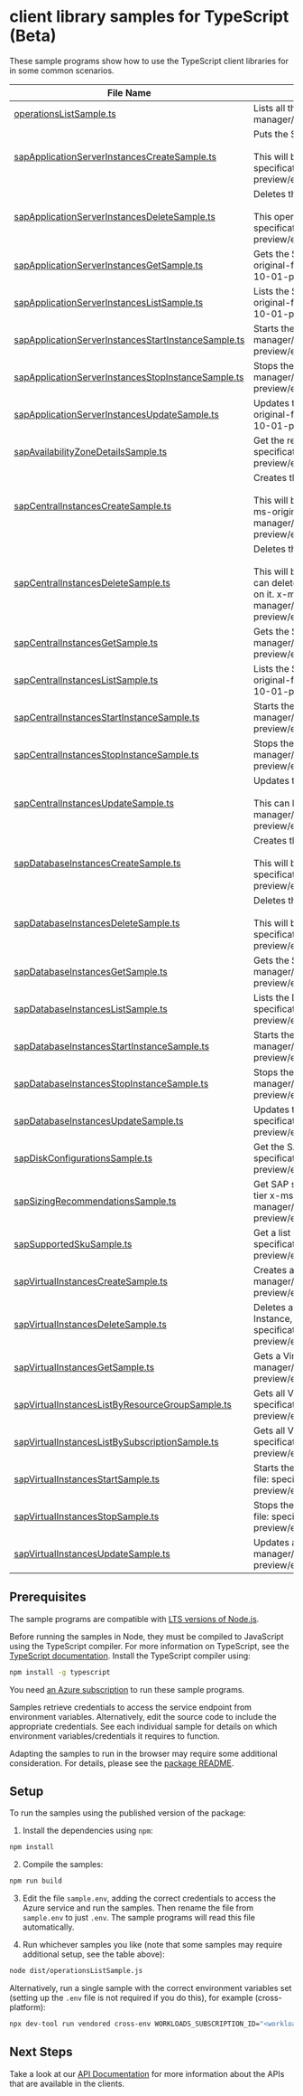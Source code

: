 # client library samples for TypeScript (Beta)

These sample programs show how to use the TypeScript client libraries for in some common scenarios.

| **File Name**                                                                                           | **Description**                                                                                                                                                                                                                                                                                                                                                                                                                                                                                           |
| ------------------------------------------------------------------------------------------------------- | --------------------------------------------------------------------------------------------------------------------------------------------------------------------------------------------------------------------------------------------------------------------------------------------------------------------------------------------------------------------------------------------------------------------------------------------------------------------------------------------------------- |
| [operationsListSample.ts][operationslistsample]                                                         | Lists all the available API operations under this PR x-ms-original-file: specification/workloads/resource-manager/Microsoft.Workloads/operations/preview/2023-10-01-preview/examples/Operations_List.json                                                                                                                                                                                                                                                                                                 |
| [sapApplicationServerInstancesCreateSample.ts][sapapplicationserverinstancescreatesample]               | Puts the SAP Application Server Instance resource. <br><br>This will be used by service only. PUT by end user will return a Bad Request error. x-ms-original-file: specification/workloads/resource-manager/Microsoft.Workloads/SAPVirtualInstance/preview/2023-10-01-preview/examples/sapapplicationinstances/SAPApplicationServerInstances_Create_HA_AvSet.json                                                                                                                                         |
| [sapApplicationServerInstancesDeleteSample.ts][sapapplicationserverinstancesdeletesample]               | Deletes the SAP Application Server Instance resource. <br><br>This operation will be used by service only. Delete by end user will return a Bad Request error. x-ms-original-file: specification/workloads/resource-manager/Microsoft.Workloads/SAPVirtualInstance/preview/2023-10-01-preview/examples/sapapplicationinstances/SAPApplicationServerInstances_Delete.json                                                                                                                                  |
| [sapApplicationServerInstancesGetSample.ts][sapapplicationserverinstancesgetsample]                     | Gets the SAP Application Server Instance corresponding to the Virtual Instance for SAP solutions resource. x-ms-original-file: specification/workloads/resource-manager/Microsoft.Workloads/SAPVirtualInstance/preview/2023-10-01-preview/examples/sapapplicationinstances/SAPApplicationServerInstances_Get.json                                                                                                                                                                                         |
| [sapApplicationServerInstancesListSample.ts][sapapplicationserverinstanceslistsample]                   | Lists the SAP Application Server Instance resources for a given Virtual Instance for SAP solutions resource. x-ms-original-file: specification/workloads/resource-manager/Microsoft.Workloads/SAPVirtualInstance/preview/2023-10-01-preview/examples/sapapplicationinstances/SAPApplicationServerInstances_List.json                                                                                                                                                                                      |
| [sapApplicationServerInstancesStartInstanceSample.ts][sapapplicationserverinstancesstartinstancesample] | Starts the SAP Application Server Instance. x-ms-original-file: specification/workloads/resource-manager/Microsoft.Workloads/SAPVirtualInstance/preview/2023-10-01-preview/examples/sapapplicationinstances/SAPApplicationServerInstances_StartInstance_WithInfraOperations.json                                                                                                                                                                                                                          |
| [sapApplicationServerInstancesStopInstanceSample.ts][sapapplicationserverinstancesstopinstancesample]   | Stops the SAP Application Server Instance. x-ms-original-file: specification/workloads/resource-manager/Microsoft.Workloads/SAPVirtualInstance/preview/2023-10-01-preview/examples/sapapplicationinstances/SAPApplicationServerInstances_StopInstance.json                                                                                                                                                                                                                                                |
| [sapApplicationServerInstancesUpdateSample.ts][sapapplicationserverinstancesupdatesample]               | Updates the SAP Application server instance resource. This can be used to update tags on the resource. x-ms-original-file: specification/workloads/resource-manager/Microsoft.Workloads/SAPVirtualInstance/preview/2023-10-01-preview/examples/sapapplicationinstances/SAPApplicationServerInstances_Update.json                                                                                                                                                                                          |
| [sapAvailabilityZoneDetailsSample.ts][sapavailabilityzonedetailssample]                                 | Get the recommended SAP Availability Zone Pair Details for your region. x-ms-original-file: specification/workloads/resource-manager/Microsoft.Workloads/SAPVirtualInstance/preview/2023-10-01-preview/examples/sapvirtualinstances/SAPAvailabilityZoneDetails_eastus.json                                                                                                                                                                                                                                |
| [sapCentralInstancesCreateSample.ts][sapcentralinstancescreatesample]                                   | Creates the SAP Central Services Instance resource. <br><br>This will be used by service only. PUT operation on this resource by end user will return a Bad Request error. x-ms-original-file: specification/workloads/resource-manager/Microsoft.Workloads/SAPVirtualInstance/preview/2023-10-01-preview/examples/sapcentralinstances/SAPCentralInstances_Create_HA_AvSet.json                                                                                                                           |
| [sapCentralInstancesDeleteSample.ts][sapcentralinstancesdeletesample]                                   | Deletes the SAP Central Services Instance resource. <br><br>This will be used by service only. Delete operation on this resource by end user will return a Bad Request error. You can delete the parent resource, which is the Virtual Instance for SAP solutions resource, using the delete operation on it. x-ms-original-file: specification/workloads/resource-manager/Microsoft.Workloads/SAPVirtualInstance/preview/2023-10-01-preview/examples/sapcentralinstances/SAPCentralInstances_Delete.json |
| [sapCentralInstancesGetSample.ts][sapcentralinstancesgetsample]                                         | Gets the SAP Central Services Instance resource. x-ms-original-file: specification/workloads/resource-manager/Microsoft.Workloads/SAPVirtualInstance/preview/2023-10-01-preview/examples/sapcentralinstances/SAPCentralInstances_Get.json                                                                                                                                                                                                                                                                 |
| [sapCentralInstancesListSample.ts][sapcentralinstanceslistsample]                                       | Lists the SAP Central Services Instance resource for the given Virtual Instance for SAP solutions resource. x-ms-original-file: specification/workloads/resource-manager/Microsoft.Workloads/SAPVirtualInstance/preview/2023-10-01-preview/examples/sapcentralinstances/SAPCentralInstances_List.json                                                                                                                                                                                                     |
| [sapCentralInstancesStartInstanceSample.ts][sapcentralinstancesstartinstancesample]                     | Starts the SAP Central Services Instance. x-ms-original-file: specification/workloads/resource-manager/Microsoft.Workloads/SAPVirtualInstance/preview/2023-10-01-preview/examples/sapcentralinstances/SAPCentralInstances_StartInstance.json                                                                                                                                                                                                                                                              |
| [sapCentralInstancesStopInstanceSample.ts][sapcentralinstancesstopinstancesample]                       | Stops the SAP Central Services Instance. x-ms-original-file: specification/workloads/resource-manager/Microsoft.Workloads/SAPVirtualInstance/preview/2023-10-01-preview/examples/sapcentralinstances/SAPCentralInstances_StopInstance_WithInfraOperations.json                                                                                                                                                                                                                                            |
| [sapCentralInstancesUpdateSample.ts][sapcentralinstancesupdatesample]                                   | Updates the SAP Central Services Instance resource. <br><br>This can be used to update tags on the resource. x-ms-original-file: specification/workloads/resource-manager/Microsoft.Workloads/SAPVirtualInstance/preview/2023-10-01-preview/examples/sapcentralinstances/SAPCentralInstances_Update.json                                                                                                                                                                                                  |
| [sapDatabaseInstancesCreateSample.ts][sapdatabaseinstancescreatesample]                                 | Creates the Database resource corresponding to the Virtual Instance for SAP solutions resource. <br><br>This will be used by service only. PUT by end user will return a Bad Request error. x-ms-original-file: specification/workloads/resource-manager/Microsoft.Workloads/SAPVirtualInstance/preview/2023-10-01-preview/examples/sapdatabaseinstances/SAPDatabaseInstances_Create_HA_AvSet.json                                                                                                        |
| [sapDatabaseInstancesDeleteSample.ts][sapdatabaseinstancesdeletesample]                                 | Deletes the Database resource corresponding to a Virtual Instance for SAP solutions resource. <br><br>This will be used by service only. Delete by end user will return a Bad Request error. x-ms-original-file: specification/workloads/resource-manager/Microsoft.Workloads/SAPVirtualInstance/preview/2023-10-01-preview/examples/sapdatabaseinstances/SAPDatabaseInstances_Delete.json                                                                                                                |
| [sapDatabaseInstancesGetSample.ts][sapdatabaseinstancesgetsample]                                       | Gets the SAP Database Instance resource. x-ms-original-file: specification/workloads/resource-manager/Microsoft.Workloads/SAPVirtualInstance/preview/2023-10-01-preview/examples/sapdatabaseinstances/SAPDatabaseInstances_Get.json                                                                                                                                                                                                                                                                       |
| [sapDatabaseInstancesListSample.ts][sapdatabaseinstanceslistsample]                                     | Lists the Database resources associated with a Virtual Instance for SAP solutions resource. x-ms-original-file: specification/workloads/resource-manager/Microsoft.Workloads/SAPVirtualInstance/preview/2023-10-01-preview/examples/sapdatabaseinstances/SAPDatabaseInstances_List.json                                                                                                                                                                                                                   |
| [sapDatabaseInstancesStartInstanceSample.ts][sapdatabaseinstancesstartinstancesample]                   | Starts the database instance of the SAP system. x-ms-original-file: specification/workloads/resource-manager/Microsoft.Workloads/SAPVirtualInstance/preview/2023-10-01-preview/examples/sapdatabaseinstances/SAPDatabaseInstances_StartInstance_WithInfraOperations.json                                                                                                                                                                                                                                  |
| [sapDatabaseInstancesStopInstanceSample.ts][sapdatabaseinstancesstopinstancesample]                     | Stops the database instance of the SAP system. x-ms-original-file: specification/workloads/resource-manager/Microsoft.Workloads/SAPVirtualInstance/preview/2023-10-01-preview/examples/sapdatabaseinstances/SAPDatabaseInstances_StopInstance_WithInfraOperations.json                                                                                                                                                                                                                                    |
| [sapDatabaseInstancesUpdateSample.ts][sapdatabaseinstancesupdatesample]                                 | Updates the Database instance resource. This can be used to update tags on the resource. x-ms-original-file: specification/workloads/resource-manager/Microsoft.Workloads/SAPVirtualInstance/preview/2023-10-01-preview/examples/sapdatabaseinstances/SAPDatabaseInstances_Update.json                                                                                                                                                                                                                    |
| [sapDiskConfigurationsSample.ts][sapdiskconfigurationssample]                                           | Get the SAP Disk Configuration Layout prod/non-prod SAP System. x-ms-original-file: specification/workloads/resource-manager/Microsoft.Workloads/SAPVirtualInstance/preview/2023-10-01-preview/examples/sapvirtualinstances/SAPDiskConfigurations_NonProd.json                                                                                                                                                                                                                                            |
| [sapSizingRecommendationsSample.ts][sapsizingrecommendationssample]                                     | Get SAP sizing recommendations by providing input SAPS for application tier and memory required for database tier x-ms-original-file: specification/workloads/resource-manager/Microsoft.Workloads/SAPVirtualInstance/preview/2023-10-01-preview/examples/sapvirtualinstances/SAPSizingRecommendations_S4HANA_Distributed.json                                                                                                                                                                            |
| [sapSupportedSkuSample.ts][sapsupportedskusample]                                                       | Get a list of SAP supported SKUs for ASCS, Application and Database tier. x-ms-original-file: specification/workloads/resource-manager/Microsoft.Workloads/SAPVirtualInstance/preview/2023-10-01-preview/examples/sapvirtualinstances/SAPSupportedSkus_Distributed.json                                                                                                                                                                                                                                   |
| [sapVirtualInstancesCreateSample.ts][sapvirtualinstancescreatesample]                                   | Creates a Virtual Instance for SAP solutions (VIS) resource x-ms-original-file: specification/workloads/resource-manager/Microsoft.Workloads/SAPVirtualInstance/preview/2023-10-01-preview/examples/sapvirtualinstances/SAPVirtualInstances_Create_Custom_Image.json                                                                                                                                                                                                                                      |
| [sapVirtualInstancesDeleteSample.ts][sapvirtualinstancesdeletesample]                                   | Deletes a Virtual Instance for SAP solutions resource and its child resources, that is the associated Central Services Instance, Application Server Instances and Database Instance. x-ms-original-file: specification/workloads/resource-manager/Microsoft.Workloads/SAPVirtualInstance/preview/2023-10-01-preview/examples/sapvirtualinstances/SAPVirtualInstances_Delete.json                                                                                                                          |
| [sapVirtualInstancesGetSample.ts][sapvirtualinstancesgetsample]                                         | Gets a Virtual Instance for SAP solutions resource x-ms-original-file: specification/workloads/resource-manager/Microsoft.Workloads/SAPVirtualInstance/preview/2023-10-01-preview/examples/sapvirtualinstances/SAPVirtualInstances_Get_ACSSInstallationBlocked.json                                                                                                                                                                                                                                       |
| [sapVirtualInstancesListByResourceGroupSample.ts][sapvirtualinstanceslistbyresourcegroupsample]         | Gets all Virtual Instances for SAP solutions resources in a Resource Group. x-ms-original-file: specification/workloads/resource-manager/Microsoft.Workloads/SAPVirtualInstance/preview/2023-10-01-preview/examples/sapvirtualinstances/SAPVirtualInstances_ListByResourceGroup.json                                                                                                                                                                                                                      |
| [sapVirtualInstancesListBySubscriptionSample.ts][sapvirtualinstanceslistbysubscriptionsample]           | Gets all Virtual Instances for SAP solutions resources in a Subscription. x-ms-original-file: specification/workloads/resource-manager/Microsoft.Workloads/SAPVirtualInstance/preview/2023-10-01-preview/examples/sapvirtualinstances/SAPVirtualInstances_ListBySubscription.json                                                                                                                                                                                                                         |
| [sapVirtualInstancesStartSample.ts][sapvirtualinstancesstartsample]                                     | Starts the SAP application, that is the Central Services instance and Application server instances. x-ms-original-file: specification/workloads/resource-manager/Microsoft.Workloads/SAPVirtualInstance/preview/2023-10-01-preview/examples/sapvirtualinstances/SAPVirtualInstances_Start.json                                                                                                                                                                                                            |
| [sapVirtualInstancesStopSample.ts][sapvirtualinstancesstopsample]                                       | Stops the SAP Application, that is the Application server instances and Central Services instance. x-ms-original-file: specification/workloads/resource-manager/Microsoft.Workloads/SAPVirtualInstance/preview/2023-10-01-preview/examples/sapvirtualinstances/SAPVirtualInstances_Stop.json                                                                                                                                                                                                              |
| [sapVirtualInstancesUpdateSample.ts][sapvirtualinstancesupdatesample]                                   | Updates a Virtual Instance for SAP solutions resource x-ms-original-file: specification/workloads/resource-manager/Microsoft.Workloads/SAPVirtualInstance/preview/2023-10-01-preview/examples/sapvirtualinstances/SAPVirtualInstances_TrustedAccessEnable_Update.json                                                                                                                                                                                                                                     |

## Prerequisites

The sample programs are compatible with [LTS versions of Node.js](https://github.com/nodejs/release#release-schedule).

Before running the samples in Node, they must be compiled to JavaScript using the TypeScript compiler. For more information on TypeScript, see the [TypeScript documentation][typescript]. Install the TypeScript compiler using:

```bash
npm install -g typescript
```

You need [an Azure subscription][freesub] to run these sample programs.

Samples retrieve credentials to access the service endpoint from environment variables. Alternatively, edit the source code to include the appropriate credentials. See each individual sample for details on which environment variables/credentials it requires to function.

Adapting the samples to run in the browser may require some additional consideration. For details, please see the [package README][package].

## Setup

To run the samples using the published version of the package:

1. Install the dependencies using `npm`:

```bash
npm install
```

2. Compile the samples:

```bash
npm run build
```

3. Edit the file `sample.env`, adding the correct credentials to access the Azure service and run the samples. Then rename the file from `sample.env` to just `.env`. The sample programs will read this file automatically.

4. Run whichever samples you like (note that some samples may require additional setup, see the table above):

```bash
node dist/operationsListSample.js
```

Alternatively, run a single sample with the correct environment variables set (setting up the `.env` file is not required if you do this), for example (cross-platform):

```bash
npx dev-tool run vendored cross-env WORKLOADS_SUBSCRIPTION_ID="<workloads subscription id>" node dist/operationsListSample.js
```

## Next Steps

Take a look at our [API Documentation][apiref] for more information about the APIs that are available in the clients.

[operationslistsample]: https://github.com/Azure/azure-sdk-for-js/blob/main/sdk/workloads/arm-workloadssapvirtualinstance/samples/v1-beta/typescript/src/operationsListSample.ts
[sapapplicationserverinstancescreatesample]: https://github.com/Azure/azure-sdk-for-js/blob/main/sdk/workloads/arm-workloadssapvirtualinstance/samples/v1-beta/typescript/src/sapApplicationServerInstancesCreateSample.ts
[sapapplicationserverinstancesdeletesample]: https://github.com/Azure/azure-sdk-for-js/blob/main/sdk/workloads/arm-workloadssapvirtualinstance/samples/v1-beta/typescript/src/sapApplicationServerInstancesDeleteSample.ts
[sapapplicationserverinstancesgetsample]: https://github.com/Azure/azure-sdk-for-js/blob/main/sdk/workloads/arm-workloadssapvirtualinstance/samples/v1-beta/typescript/src/sapApplicationServerInstancesGetSample.ts
[sapapplicationserverinstanceslistsample]: https://github.com/Azure/azure-sdk-for-js/blob/main/sdk/workloads/arm-workloadssapvirtualinstance/samples/v1-beta/typescript/src/sapApplicationServerInstancesListSample.ts
[sapapplicationserverinstancesstartinstancesample]: https://github.com/Azure/azure-sdk-for-js/blob/main/sdk/workloads/arm-workloadssapvirtualinstance/samples/v1-beta/typescript/src/sapApplicationServerInstancesStartInstanceSample.ts
[sapapplicationserverinstancesstopinstancesample]: https://github.com/Azure/azure-sdk-for-js/blob/main/sdk/workloads/arm-workloadssapvirtualinstance/samples/v1-beta/typescript/src/sapApplicationServerInstancesStopInstanceSample.ts
[sapapplicationserverinstancesupdatesample]: https://github.com/Azure/azure-sdk-for-js/blob/main/sdk/workloads/arm-workloadssapvirtualinstance/samples/v1-beta/typescript/src/sapApplicationServerInstancesUpdateSample.ts
[sapavailabilityzonedetailssample]: https://github.com/Azure/azure-sdk-for-js/blob/main/sdk/workloads/arm-workloadssapvirtualinstance/samples/v1-beta/typescript/src/sapAvailabilityZoneDetailsSample.ts
[sapcentralinstancescreatesample]: https://github.com/Azure/azure-sdk-for-js/blob/main/sdk/workloads/arm-workloadssapvirtualinstance/samples/v1-beta/typescript/src/sapCentralInstancesCreateSample.ts
[sapcentralinstancesdeletesample]: https://github.com/Azure/azure-sdk-for-js/blob/main/sdk/workloads/arm-workloadssapvirtualinstance/samples/v1-beta/typescript/src/sapCentralInstancesDeleteSample.ts
[sapcentralinstancesgetsample]: https://github.com/Azure/azure-sdk-for-js/blob/main/sdk/workloads/arm-workloadssapvirtualinstance/samples/v1-beta/typescript/src/sapCentralInstancesGetSample.ts
[sapcentralinstanceslistsample]: https://github.com/Azure/azure-sdk-for-js/blob/main/sdk/workloads/arm-workloadssapvirtualinstance/samples/v1-beta/typescript/src/sapCentralInstancesListSample.ts
[sapcentralinstancesstartinstancesample]: https://github.com/Azure/azure-sdk-for-js/blob/main/sdk/workloads/arm-workloadssapvirtualinstance/samples/v1-beta/typescript/src/sapCentralInstancesStartInstanceSample.ts
[sapcentralinstancesstopinstancesample]: https://github.com/Azure/azure-sdk-for-js/blob/main/sdk/workloads/arm-workloadssapvirtualinstance/samples/v1-beta/typescript/src/sapCentralInstancesStopInstanceSample.ts
[sapcentralinstancesupdatesample]: https://github.com/Azure/azure-sdk-for-js/blob/main/sdk/workloads/arm-workloadssapvirtualinstance/samples/v1-beta/typescript/src/sapCentralInstancesUpdateSample.ts
[sapdatabaseinstancescreatesample]: https://github.com/Azure/azure-sdk-for-js/blob/main/sdk/workloads/arm-workloadssapvirtualinstance/samples/v1-beta/typescript/src/sapDatabaseInstancesCreateSample.ts
[sapdatabaseinstancesdeletesample]: https://github.com/Azure/azure-sdk-for-js/blob/main/sdk/workloads/arm-workloadssapvirtualinstance/samples/v1-beta/typescript/src/sapDatabaseInstancesDeleteSample.ts
[sapdatabaseinstancesgetsample]: https://github.com/Azure/azure-sdk-for-js/blob/main/sdk/workloads/arm-workloadssapvirtualinstance/samples/v1-beta/typescript/src/sapDatabaseInstancesGetSample.ts
[sapdatabaseinstanceslistsample]: https://github.com/Azure/azure-sdk-for-js/blob/main/sdk/workloads/arm-workloadssapvirtualinstance/samples/v1-beta/typescript/src/sapDatabaseInstancesListSample.ts
[sapdatabaseinstancesstartinstancesample]: https://github.com/Azure/azure-sdk-for-js/blob/main/sdk/workloads/arm-workloadssapvirtualinstance/samples/v1-beta/typescript/src/sapDatabaseInstancesStartInstanceSample.ts
[sapdatabaseinstancesstopinstancesample]: https://github.com/Azure/azure-sdk-for-js/blob/main/sdk/workloads/arm-workloadssapvirtualinstance/samples/v1-beta/typescript/src/sapDatabaseInstancesStopInstanceSample.ts
[sapdatabaseinstancesupdatesample]: https://github.com/Azure/azure-sdk-for-js/blob/main/sdk/workloads/arm-workloadssapvirtualinstance/samples/v1-beta/typescript/src/sapDatabaseInstancesUpdateSample.ts
[sapdiskconfigurationssample]: https://github.com/Azure/azure-sdk-for-js/blob/main/sdk/workloads/arm-workloadssapvirtualinstance/samples/v1-beta/typescript/src/sapDiskConfigurationsSample.ts
[sapsizingrecommendationssample]: https://github.com/Azure/azure-sdk-for-js/blob/main/sdk/workloads/arm-workloadssapvirtualinstance/samples/v1-beta/typescript/src/sapSizingRecommendationsSample.ts
[sapsupportedskusample]: https://github.com/Azure/azure-sdk-for-js/blob/main/sdk/workloads/arm-workloadssapvirtualinstance/samples/v1-beta/typescript/src/sapSupportedSkuSample.ts
[sapvirtualinstancescreatesample]: https://github.com/Azure/azure-sdk-for-js/blob/main/sdk/workloads/arm-workloadssapvirtualinstance/samples/v1-beta/typescript/src/sapVirtualInstancesCreateSample.ts
[sapvirtualinstancesdeletesample]: https://github.com/Azure/azure-sdk-for-js/blob/main/sdk/workloads/arm-workloadssapvirtualinstance/samples/v1-beta/typescript/src/sapVirtualInstancesDeleteSample.ts
[sapvirtualinstancesgetsample]: https://github.com/Azure/azure-sdk-for-js/blob/main/sdk/workloads/arm-workloadssapvirtualinstance/samples/v1-beta/typescript/src/sapVirtualInstancesGetSample.ts
[sapvirtualinstanceslistbyresourcegroupsample]: https://github.com/Azure/azure-sdk-for-js/blob/main/sdk/workloads/arm-workloadssapvirtualinstance/samples/v1-beta/typescript/src/sapVirtualInstancesListByResourceGroupSample.ts
[sapvirtualinstanceslistbysubscriptionsample]: https://github.com/Azure/azure-sdk-for-js/blob/main/sdk/workloads/arm-workloadssapvirtualinstance/samples/v1-beta/typescript/src/sapVirtualInstancesListBySubscriptionSample.ts
[sapvirtualinstancesstartsample]: https://github.com/Azure/azure-sdk-for-js/blob/main/sdk/workloads/arm-workloadssapvirtualinstance/samples/v1-beta/typescript/src/sapVirtualInstancesStartSample.ts
[sapvirtualinstancesstopsample]: https://github.com/Azure/azure-sdk-for-js/blob/main/sdk/workloads/arm-workloadssapvirtualinstance/samples/v1-beta/typescript/src/sapVirtualInstancesStopSample.ts
[sapvirtualinstancesupdatesample]: https://github.com/Azure/azure-sdk-for-js/blob/main/sdk/workloads/arm-workloadssapvirtualinstance/samples/v1-beta/typescript/src/sapVirtualInstancesUpdateSample.ts
[apiref]: https://docs.microsoft.com/javascript/api/@azure/arm-workloadssapvirtualinstance?view=azure-node-preview
[freesub]: https://azure.microsoft.com/free/
[package]: https://github.com/Azure/azure-sdk-for-js/tree/main/sdk/workloads/arm-workloadssapvirtualinstance/README.md
[typescript]: https://www.typescriptlang.org/docs/home.html
